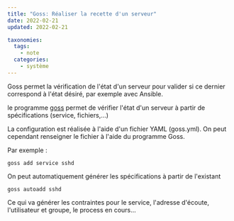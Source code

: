 ```yaml
---
title: "Goss: Réaliser la recette d'un serveur"
date: 2022-02-21
updated: 2022-02-21

taxonomies:
  tags:
    - note
  categories:
    - système
---
```


Goss permet la vérification de l'état d'un serveur pour valider si ce dernier correspond à l'état désiré, par exemple avec Ansible.

le programme [goss](https://github.com/aelsabbahy/goss) permet de vérifier l'état d'un serveur à partir de spécifications (service, fichiers,...)

La configuration est réalisée à l'aide d'un fichier YAML (goss.yml). On peut cependant renseigner le fichier à l'aide du programme Goss.

Par exemple :

    goss add service sshd

On peut automatiquement générer les spécifications à partir de l'existant

    goss autoadd sshd

Ce qui va générer les contraintes pour le service, l'adresse d'écoute, l'utilisateur et groupe, le process en cours…

